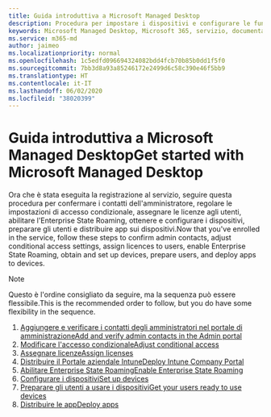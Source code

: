 ```yaml
---
title: Guida introduttiva a Microsoft Managed Desktop
description: Procedura per impostare i dispositivi e configurare le funzionalità di Azure per lavorare con il servizio
keywords: Microsoft Managed Desktop, Microsoft 365, servizio, documentazione
ms.service: m365-md
author: jaimeo
ms.localizationpriority: normal
ms.openlocfilehash: 1c5edfd096694324082bdd4fcb70b85b0dd1f5f0
ms.sourcegitcommit: 7bb3d8a93a85246172e2499d6c58c390e46f5bb9
ms.translationtype: HT
ms.contentlocale: it-IT
ms.lasthandoff: 06/02/2020
ms.locfileid: "38020399"
---
```

# <a name="get-started-with-microsoft-managed-desktop"></a><span data-ttu-id="09ac5-104">Guida introduttiva a Microsoft Managed Desktop</span><span class="sxs-lookup"><span data-stu-id="09ac5-104">Get started with Microsoft Managed Desktop</span></span>

<span data-ttu-id="09ac5-105">Ora che è stata eseguita la registrazione al servizio, seguire questa procedura per confermare i contatti dell'amministratore, regolare le impostazioni di accesso condizionale, assegnare le licenze agli utenti, abilitare l'Enterprise State Roaming, ottenere e configurare i dispositivi, preparare gli utenti e distribuire app sui dispositivi.</span><span class="sxs-lookup"><span data-stu-id="09ac5-105">Now that you've enrolled in the service, follow these steps to confirm admin contacts, adjust conditional access settings, assign licences to users, enable Enterprise State Roaming,  obtain and set up devices, prepare users, and deploy apps to devices.</span></span>

> [!NOTE]
> <span data-ttu-id="09ac5-106">Questo è l'ordine consigliato da seguire, ma la sequenza può essere flessibile.</span><span class="sxs-lookup"><span data-stu-id="09ac5-106">This is the recommended order to follow, but you do have some flexibility in the sequence.</span></span>

1. [<span data-ttu-id="09ac5-107">Aggiungere e verificare i contatti degli amministratori nel portale di amministrazione</span><span class="sxs-lookup"><span data-stu-id="09ac5-107">Add and verify admin contacts in the Admin portal</span></span>](add-admin-contacts.md)
2. [<span data-ttu-id="09ac5-108">Modificare l'accesso condizionale</span><span class="sxs-lookup"><span data-stu-id="09ac5-108">Adjust conditional access</span></span>](conditional-access.md)
3. [<span data-ttu-id="09ac5-109">Assegnare licenze</span><span class="sxs-lookup"><span data-stu-id="09ac5-109">Assign licenses</span></span>](assign-licenses.md)
4. [<span data-ttu-id="09ac5-110">Distribuire il Portale aziendale Intune</span><span class="sxs-lookup"><span data-stu-id="09ac5-110">Deploy Intune Company Portal</span></span>](company-portal.md)
5. [<span data-ttu-id="09ac5-111">Abilitare Enterprise State Roaming</span><span class="sxs-lookup"><span data-stu-id="09ac5-111">Enable Enterprise State Roaming</span></span>](enterprise-state-roaming.md)
6. [<span data-ttu-id="09ac5-112">Configurare i dispositivi</span><span class="sxs-lookup"><span data-stu-id="09ac5-112">Set up devices</span></span>](set-up-devices.md)
7. [<span data-ttu-id="09ac5-113">Preparare gli utenti a usare i dispositivi</span><span class="sxs-lookup"><span data-stu-id="09ac5-113">Get your users ready to use devices</span></span>](get-started-devices.md)
8. [<span data-ttu-id="09ac5-114">Distribuire le app</span><span class="sxs-lookup"><span data-stu-id="09ac5-114">Deploy apps</span></span>](deploy-apps.md)
